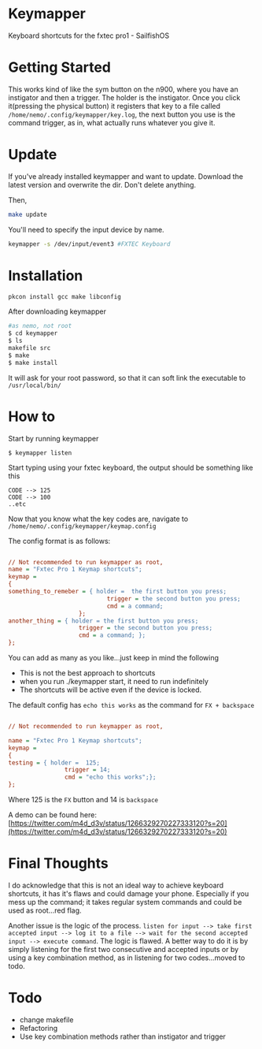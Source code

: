 # Keymapper
Keyboard shortcuts for the fxtec pro1 - SailfishOS


# Getting Started
This works kind of like the sym button on the n900, where you have an instigator and then a trigger. The holder is the instigator. Once you click it(pressing the physical button) it registers that key to a file called `/home/nemo/.config/keymapper/key.log`, the next button you use is the command trigger, as in, what actually runs whatever you give it.


# Update
If you've already installed keymapper and want to update. Download the latest version and overwrite the dir. Don't delete anything. 

Then,

```bash
make update

```
You'll need to specify the input device by name.

```bash
keymapper -s /dev/input/event3 #FXTEC Keyboard

```

# Installation

```bash
pkcon install gcc make libconfig
```

After downloading keymapper

```bash
#as nemo, not root
$ cd keymapper
$ ls
makefile src
$ make
$ make install
```
It will ask for your root password, so that it can soft link the executable to `/usr/local/bin/`

# How to

Start by running keymapper

```
$ keymapper listen
```

Start typing using your fxtec keyboard, the output should be something like this

```
CODE --> 125
CODE --> 100
..etc
```

Now that you know what the key codes are, navigate to `/home/nemo/.config/keymapper/keymap.config`

The config format is as follows:

```cfg

// Not recommended to run keymapper as root,
name = "Fxtec Pro 1 Keymap shortcuts"; 
keymap =
{
something_to_remeber = { holder =  the first button you press; 
							trigger = the second button you press; 
							cmd = a command; 
					};
another_thing = { holder = the first button you press; 
			  		trigger = the second button you press; 
			  		cmd = a command; };
};

```
You can add as many as you like...just keep in mind the following
* This is not the best approach to shortcuts
* when you run ./keymapper start, it need to run indefinitely
* The shortcuts will be active even if the device is locked.

The default config has `echo this works` as the command for `FX + backspace`

```cfg

// Not recommended to run keymapper as root,

name = "Fxtec Pro 1 Keymap shortcuts"; 
keymap =
{
testing = { holder =  125; 
				trigger = 14; 
				cmd = "echo this works";};
};

```
Where 125 is the `FX` button and 14 is `backspace`



A demo can be found here: [https://twitter.com/m4d_d3v/status/1266329270227333120?s=20](https://twitter.com/m4d_d3v/status/1266329270227333120?s=20)

# Final Thoughts

I do acknowledge that this is not an ideal way to achieve keyboard shortcuts, it has it's flaws and could damage your phone. Especially if you mess up the command; it takes regular system commands and could be used as root...red flag. 

Another issue is the logic of the process. `listen for input --> take first accepted input --> log it to a file --> wait for the second accepted input --> execute command`. The logic is flawed. A better way to do it is by simply listening for the first two consecutive and accepted inputs or by using a key combination method, as in listening for two codes...moved to todo.

# Todo

* change makefile
* Refactoring
* Use key combination methods rather than instigator and trigger

 


